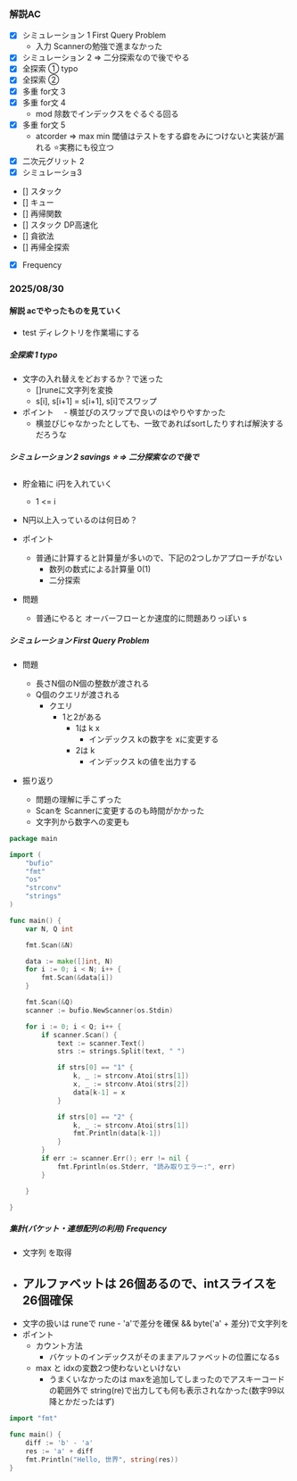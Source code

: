 ### 解説AC

- [x] シミュレーション 1 First Query Problem
  - 入力 Scannerの勉強で進まなかった
- [x] シミュレーション 2 => 二分探索なので後でやる
- [x] 全探索 ① typo
- [x] 全探索 ②
- [x] 多重 for文 3
- [x] 多重 for文 4
  - mod 除数でインデックスをぐるぐる回る
- [x] 多重 for文 5
  - atcorder => max min 閾値はテストをする癖をみにつけないと実装が漏れる ⭐️実務にも役立つ
- [x] 二次元グリット 2
- [x] シミュレーショ3
- [] スタック
- [] キュー
- [] 再帰関数
- [] スタック DP高速化
- [] 貪欲法
- [] 再帰全探索
- [x] Frequency

### 2025/08/30

#### 解説 acでやったものを見ていく

- test ディレクトリを作業場にする

##### 全探索 1 typo
- 文字の入れ替えをどおするか？で迷った
  - []runeに文字列を変換
  - s[i], s[i+1] = s[i+1], s[i]でスワップ
- ポイント
　- 横並びのスワップで良いのはやりやすかった
    - 横並びじゃなかったとしても、一致であればsortしたりすれば解決するだろうな


##### シミュレーション 2 savings ⭐️ => 二分探索なので後で

- 貯金箱に i円を入れていく
  - 1 <= i
- N円以上入っているのは何日め？

- ポイント
  - 普通に計算すると計算量が多いので、下記の2つしかアプローチがない
    - 数列の数式による計算量 0(1)
    - 二分探索
- 問題
  - 普通にやると オーバーフローとか速度的に問題ありっぽい
  s

##### シミュレーション First Query Problem

- 問題
  - 長さN個のN個の整数が渡される
  - Q個のクエリが渡される
    - クエリ
      - 1と2がある
        - 1は k x
          - インデックス kの数字を xに変更する
        - 2は k
          - インデックス kの値を出力する

- 振り返り
  - 問題の理解に手こずった
  - Scanを Scannerに変更するのも時間がかかった
  - 文字列から数字への変更も

```go
package main

import (
	"bufio"
	"fmt"
	"os"
	"strconv"
	"strings"
)

func main() {
	var N, Q int

	fmt.Scan(&N)

	data := make([]int, N)
	for i := 0; i < N; i++ {
		fmt.Scan(&data[i])
	}

	fmt.Scan(&Q)
	scanner := bufio.NewScanner(os.Stdin)

	for i := 0; i < Q; i++ {
		if scanner.Scan() {
			text := scanner.Text()
			strs := strings.Split(text, " ")

			if strs[0] == "1" {
				k, _ := strconv.Atoi(strs[1])
				x, _ := strconv.Atoi(strs[2])
				data[k-1] = x
			}

			if strs[0] == "2" {
				k, _ := strconv.Atoi(strs[1])
				fmt.Println(data[k-1])
			}
		}
		if err := scanner.Err(); err != nil {
			fmt.Fprintln(os.Stderr, "読み取りエラー:", err)
		}

	}

}
```

##### 集計(バケット・連想配列の利用) Frequency
  - 文字列 を取得
  - アルファベットは 26個あるので、intスライスを26個確保
    - 
  - 文字の扱いは runeで rune - 'a'で差分を確保 && byte('a' + 差分)で文字列を
  - ポイント
    - カウント方法
      - バケットのインデックスがそのままアルファベットの位置になるs
    - max と idxの変数2つ使わないといけない
      - うまくいなかったのは maxを追加してしまったのでアスキーコードの範囲外で string(re)で出力しても何も表示されなかった(数字99以降とかだったはず)

```go
import "fmt"

func main() {
	diff := 'b' - 'a'
	res := 'a' + diff
	fmt.Println("Hello, 世界", string(res))
}

```

